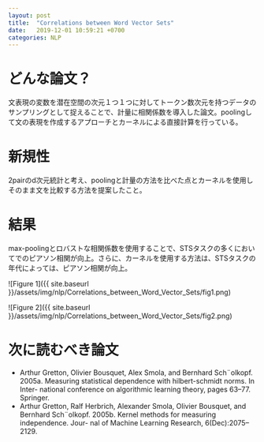 ```yaml
---
layout: post
title:  "Correlations between Word Vector Sets"
date:   2019-12-01 10:59:21 +0700
categories: NLP
---
```

# どんな論文？
文表現の変数を潜在空間の次元１つ１つに対してトークン数次元を持つデータのサンプリングとして捉えることで、計量に相関係数を導入した論文。poolingして文の表現を作成するアプローチとカーネルによる直接計算を行っている。

# 新規性
2pairのd次元統計と考え、poolingと計量の方法を比べた点とカーネルを使用しそのまま文を比較する方法を提案したこと。


# 結果
max-poolingとロバストな相関係数を使用することで、STSタスクの多くにおいてでのピアソン相関が向上。さらに、カーネルを使用する方法は、STSタスクの年代によっては、ピアソン相関が向上。

![Figure 1]({{ site.baseurl }}/assets/img/nlp/Correlations_between_Word_Vector_Sets/fig1.png)

![Figure 2]({{ site.baseurl }}/assets/img/nlp/Correlations_between_Word_Vector_Sets/fig2.png)



# 次に読むべき論文
- Arthur Gretton, Olivier Bousquet, Alex Smola, and Bernhard Sch¨olkopf. 2005a. Measuring statistical dependence with hilbert-schmidt norms. In Inter- national conference on algorithmic learning theory, pages 63–77. Springer.
- Arthur Gretton, Ralf Herbrich, Alexander Smola, Olivier Bousquet, and Bernhard Sch¨olkopf. 2005b. Kernel methods for measuring independence. Jour- nal of Machine Learning Research, 6(Dec):2075– 2129.